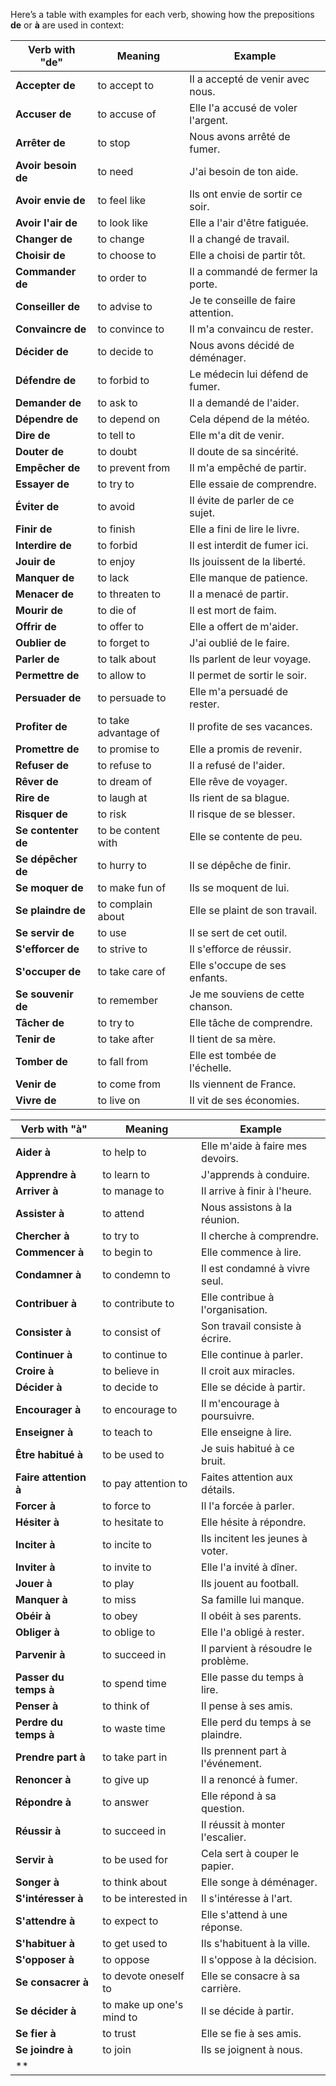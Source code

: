 Here’s a table with examples for each verb, showing how the prepositions **de** or **à** are used in context:

| **Verb with "de"** | **Meaning**                 | **Example** |
|--------------------|-----------------------------|-------------|
| **Accepter de**    | to accept to                | Il a accepté de venir avec nous. |
| **Accuser de**     | to accuse of                | Elle l'a accusé de voler l'argent. |
| **Arrêter de**     | to stop                     | Nous avons arrêté de fumer. |
| **Avoir besoin de**| to need                     | J'ai besoin de ton aide. |
| **Avoir envie de** | to feel like                | Ils ont envie de sortir ce soir. |
| **Avoir l'air de** | to look like                | Elle a l'air d'être fatiguée. |
| **Changer de**     | to change                   | Il a changé de travail. |
| **Choisir de**     | to choose to                | Elle a choisi de partir tôt. |
| **Commander de**   | to order to                 | Il a commandé de fermer la porte. |
| **Conseiller de**  | to advise to                | Je te conseille de faire attention. |
| **Convaincre de**  | to convince to              | Il m'a convaincu de rester. |
| **Décider de**     | to decide to                | Nous avons décidé de déménager. |
| **Défendre de**    | to forbid to                | Le médecin lui défend de fumer. |
| **Demander de**    | to ask to                   | Il a demandé de l'aider. |
| **Dépendre de**    | to depend on                | Cela dépend de la météo. |
| **Dire de**        | to tell to                  | Elle m'a dit de venir. |
| **Douter de**      | to doubt                    | Il doute de sa sincérité. |
| **Empêcher de**    | to prevent from             | Il m'a empêché de partir. |
| **Essayer de**     | to try to                   | Elle essaie de comprendre. |
| **Éviter de**      | to avoid                    | Il évite de parler de ce sujet. |
| **Finir de**       | to finish                   | Elle a fini de lire le livre. |
| **Interdire de**   | to forbid                   | Il est interdit de fumer ici. |
| **Jouir de**       | to enjoy                    | Ils jouissent de la liberté. |
| **Manquer de**     | to lack                     | Elle manque de patience. |
| **Menacer de**     | to threaten to              | Il a menacé de partir. |
| **Mourir de**      | to die of                   | Il est mort de faim. |
| **Offrir de**      | to offer to                 | Elle a offert de m'aider. |
| **Oublier de**     | to forget to                | J'ai oublié de le faire. |
| **Parler de**      | to talk about               | Ils parlent de leur voyage. |
| **Permettre de**   | to allow to                 | Il permet de sortir le soir. |
| **Persuader de**   | to persuade to              | Elle m'a persuadé de rester. |
| **Profiter de**    | to take advantage of        | Il profite de ses vacances. |
| **Promettre de**   | to promise to               | Elle a promis de revenir. |
| **Refuser de**     | to refuse to                | Il a refusé de l'aider. |
| **Rêver de**       | to dream of                 | Elle rêve de voyager. |
| **Rire de**        | to laugh at                 | Ils rient de sa blague. |
| **Risquer de**     | to risk                     | Il risque de se blesser. |
| **Se contenter de**| to be content with          | Elle se contente de peu. |
| **Se dépêcher de** | to hurry to                 | Il se dépêche de finir. |
| **Se moquer de**   | to make fun of              | Ils se moquent de lui. |
| **Se plaindre de** | to complain about           | Elle se plaint de son travail. |
| **Se servir de**   | to use                      | Il se sert de cet outil. |
| **S'efforcer de**  | to strive to                | Il s'efforce de réussir. |
| **S'occuper de**   | to take care of             | Elle s'occupe de ses enfants. |
| **Se souvenir de** | to remember                 | Je me souviens de cette chanson. |
| **Tâcher de**      | to try to                   | Elle tâche de comprendre. |
| **Tenir de**       | to take after               | Il tient de sa mère. |
| **Tomber de**      | to fall from                | Elle est tombée de l'échelle. |
| **Venir de**       | to come from                | Ils viennent de France. |
| **Vivre de**       | to live on                  | Il vit de ses économies. |

| **Verb with "à"** | **Meaning**                 | **Example** |
|--------------------|-----------------------------|-------------|
| **Aider à**        | to help to                  | Elle m'aide à faire mes devoirs. |
| **Apprendre à**    | to learn to                 | J'apprends à conduire. |
| **Arriver à**      | to manage to                | Il arrive à finir à l'heure. |
| **Assister à**     | to attend                   | Nous assistons à la réunion. |
| **Chercher à**     | to try to                   | Il cherche à comprendre. |
| **Commencer à**    | to begin to                 | Elle commence à lire. |
| **Condamner à**    | to condemn to               | Il est condamné à vivre seul. |
| **Contribuer à**   | to contribute to            | Elle contribue à l'organisation. |
| **Consister à**    | to consist of               | Son travail consiste à écrire. |
| **Continuer à**    | to continue to              | Elle continue à parler. |
| **Croire à**       | to believe in               | Il croit aux miracles. |
| **Décider à**      | to decide to                | Elle se décide à partir. |
| **Encourager à**   | to encourage to             | Il m'encourage à poursuivre. |
| **Enseigner à**    | to teach to                 | Elle enseigne à lire. |
| **Être habitué à** | to be used to               | Je suis habitué à ce bruit. |
| **Faire attention à**| to pay attention to       | Faites attention aux détails. |
| **Forcer à**       | to force to                 | Il l'a forcée à parler. |
| **Hésiter à**      | to hesitate to              | Elle hésite à répondre. |
| **Inciter à**      | to incite to                | Ils incitent les jeunes à voter. |
| **Inviter à**      | to invite to                | Elle l'a invité à dîner. |
| **Jouer à**        | to play                     | Ils jouent au football. |
| **Manquer à**      | to miss                     | Sa famille lui manque. |
| **Obéir à**        | to obey                     | Il obéit à ses parents. |
| **Obliger à**      | to oblige to                | Elle l'a obligé à rester. |
| **Parvenir à**     | to succeed in               | Il parvient à résoudre le problème. |
| **Passer du temps à** | to spend time            | Elle passe du temps à lire. |
| **Penser à**       | to think of                 | Il pense à ses amis. |
| **Perdre du temps à**| to waste time             | Elle perd du temps à se plaindre. |
| **Prendre part à** | to take part in             | Ils prennent part à l'événement. |
| **Renoncer à**     | to give up                  | Il a renoncé à fumer. |
| **Répondre à**     | to answer                   | Elle répond à sa question. |
| **Réussir à**      | to succeed in               | Il réussit à monter l'escalier. |
| **Servir à**       | to be used for              | Cela sert à couper le papier. |
| **Songer à**       | to think about              | Elle songe à déménager. |
| **S'intéresser à** | to be interested in         | Il s'intéresse à l'art. |
| **S'attendre à**   | to expect to                | Elle s'attend à une réponse. |
| **S'habituer à**   | to get used to              | Ils s'habituent à la ville. |
| **S'opposer à**    | to oppose                   | Il s'oppose à la décision. |
| **Se consacrer à** | to devote oneself to        | Elle se consacre à sa carrière. |
| **Se décider à**   | to make up one's mind to    | Il se décide à partir. |
| **Se fier à**      | to trust                    | Elle se fie à ses amis. |
| **Se joindre à**   | to join                     | Ils se joignent à nous. |
| **
